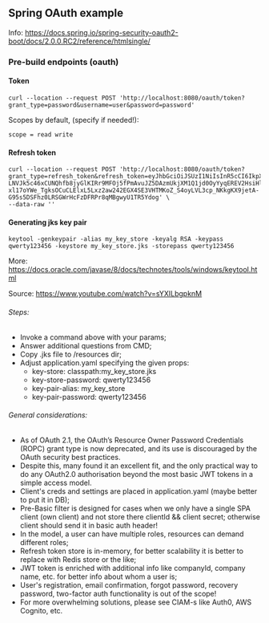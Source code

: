 ## Spring OAuth example
Info:
https://docs.spring.io/spring-security-oauth2-boot/docs/2.0.0.RC2/reference/htmlsingle/
### Pre-build endpoints (oauth)

#### Token

```
curl --location --request POST 'http://localhost:8080/oauth/token?grant_type=password&username=user&password=password'
```
Scopes by default, (specify if needed!):
```
scope = read write
```

#### Refresh token
```
curl --location --request POST 'http://localhost:8080/oauth/token?grant_type=refresh_token&refresh_token=eyJhbGciOiJSUzI1NiIsInR5cCI6IkpXVCJ9.eyJjb21wYW55X2lkIjoxLCJ1c2VyX2lkIjoyLCJ1c2VyX25hbWUiOiJibGFjayIsImF0aSI6Im9wZTctSnkxbGRpNmdUVzFZWW5RUjNBekwycyIsImNvbXBhbnkiOiJJQk0iLCJleHAiOjE2NTk0MzgyNzUsImF1dGhvcml0aWVzIjpbIlJPTEVfQURNSU4iXSwianRpIjoiUXRlUmZHbmFSVXBJX2lrNnlzSGNWTm8yZEFnIiwiY2xpZW50X2lkIjoiY2xpZW50SWQifQ.bFLMy8oCvSntPIrm7teI66PMzQGJYU55QrJx0FIV9oqnOWVPcUzlhrZtsw65SPyhUHW1h0XshfWlkptScK_DPnbOt9zz0QKP3PKR40kSNJm-LNVJk5c46xCUNQhfb8jyGlKIRr9MFOj5fPmAvuJZ5DAzmUkjXM1Q1jd0OyYyqEREV2HsiHlZfxbR4ZX0_iWvycVX5Ha2izCVwcyCX_N34CchJPTfDaIgGt4hK-xl17oYWe_TgksOCuCLElxL5Lxz2aw242EGX4SE3VHTMKoZ_S4oyLVL3cp_NKkgKX9jetA-G95s5DSFhz0LRSGWrHcFzDFRPr8qMBgwyU1TR5Ydog' \
--data-raw ''
```

#### Generating jks key pair

```
keytool -genkeypair -alias my_key_store -keyalg RSA -keypass qwerty123456 -keystore my_key_store.jks -storepass qwerty123456
```
More: https://docs.oracle.com/javase/8/docs/technotes/tools/windows/keytool.html

Source: https://www.youtube.com/watch?v=sYXILbgpknM

###### Steps:

- Invoke a command above with your params;
- Answer additional questions from CMD;
- Copy .jks file to /resources dir;
- Adjust application.yaml specifying the given props:
    - key-store: classpath:my_key_store.jks 
    - key-store-password: qwerty123456 
    - key-pair-alias: my_key_store 
    - key-pair-password: qwerty123456

###### General considerations:

- As of OAuth 2.1, the OAuth’s Resource Owner Password Credentials (ROPC) grant type is now deprecated, and its use is discouraged by the OAuth security best practices.
- Despite this, many found it an excellent fit, and the only practical way to do any OAuth2.0 authorisation beyond the most basic JWT tokens in a simple access model.
- Client's creds and settings are placed in application.yaml (maybe better to put it in DB);
- Pre-Basic filter is designed for cases when we only have a single SPA client (own client) and not store there clientId && client secret; otherwise client should send it in basic auth header!
- In the model, a user can have multiple roles, resources can demand different roles;
- Refresh token store is in-memory, for better scalability it is better to replace with Redis store or the like;
- JWT token is enriched with additional info like companyId, company name, etc. for better info about whom a user is;
- User's registration, email confirmation, forgot password, recovery password, two-factor auth functionality is out of the scope!
- For more overwhelming solutions, please see CIAM-s like Auth0, AWS Cognito, etc.

